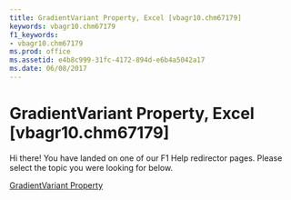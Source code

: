 ```yaml
---
title: GradientVariant Property, Excel [vbagr10.chm67179]
keywords: vbagr10.chm67179
f1_keywords:
- vbagr10.chm67179
ms.prod: office
ms.assetid: e4b8c999-31fc-4172-894d-e6b4a5042a17
ms.date: 06/08/2017
---
```



# GradientVariant Property, Excel [vbagr10.chm67179]

Hi there! You have landed on one of our F1 Help redirector pages. Please select the topic you were looking for below.

[GradientVariant Property](http://msdn.microsoft.com/library/7aa7c237-9dc7-8588-6b19-68b98f2a3662%28Office.15%29.aspx)

